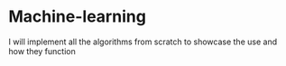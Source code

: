 # Machine-learning
I will implement all the algorithms from scratch to showcase the use and how they function
